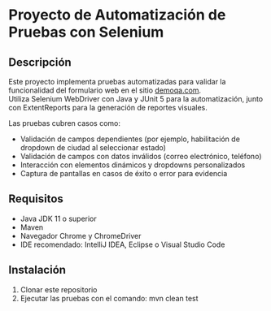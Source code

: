 # Proyecto de Automatización de Pruebas con Selenium

## Descripción

Este proyecto implementa pruebas automatizadas para validar la funcionalidad del formulario web en el sitio [demoqa.com](https://demoqa.com).  
Utiliza Selenium WebDriver con Java y JUnit 5 para la automatización, junto con ExtentReports para la generación de reportes visuales.  

Las pruebas cubren casos como:  
- Validación de campos dependientes (por ejemplo, habilitación de dropdown de ciudad al seleccionar estado)  
- Validación de campos con datos inválidos (correo electrónico, teléfono)  
- Interacción con elementos dinámicos y dropdowns personalizados  
- Captura de pantallas en casos de éxito o error para evidencia  

## Requisitos

- Java JDK 11 o superior  
- Maven
- Navegador Chrome y ChromeDriver
- IDE recomendado: IntelliJ IDEA, Eclipse o Visual Studio Code  

## Instalación

1. Clonar este repositorio
2. Ejecutar las pruebas con el comando: mvn clean test
